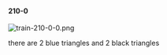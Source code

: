#### 210-0
![train-210-0-0.png](https://github.com/lil-lab/nlvr/raw/master/nlvr/train/images/59/train-210-0-0.png "train-210-0-0.png")

there are 2 blue triangles and 2 black triangles
